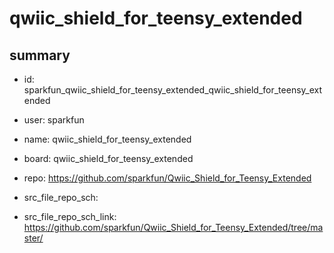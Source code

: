 # qwiic_shield_for_teensy_extended
 
## summary 
* id: sparkfun_qwiic_shield_for_teensy_extended_qwiic_shield_for_teensy_extended
* user: sparkfun
* name: qwiic_shield_for_teensy_extended
* board: qwiic_shield_for_teensy_extended
* repo: https://github.com/sparkfun/Qwiic_Shield_for_Teensy_Extended



* src_file_repo_sch: 
* src_file_repo_sch_link: https://github.com/sparkfun/Qwiic_Shield_for_Teensy_Extended/tree/master/




